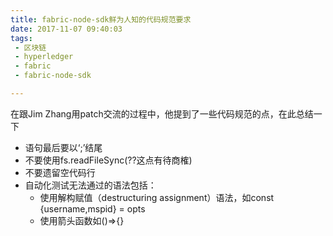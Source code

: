 ```yaml
---
title: fabric-node-sdk鲜为人知的代码规范要求
date: 2017-11-07 09:40:03
tags: 
 - 区块链
 - hyperledger
 - fabric
 - fabric-node-sdk

---
```


在跟Jim Zhang用patch交流的过程中，他提到了一些代码规范的点，在此总结一下
<!--more-->
 - 语句最后要以‘;’结尾
 - 不要使用fs.readFileSync(??这点有待商榷)
 - 不要遗留空代码行
 - 自动化测试无法通过的语法包括：
    - 使用解构赋值（destructuring assignment）语法，如const {username,mspid} = opts
    - 使用箭头函数如()=>{}